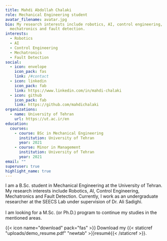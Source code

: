 ```yaml
---
title: Mahdi Abdollah Chalaki
role: Mechanical Engineering student
avatar_filename: avatar.jpg
bio: My research interests include robotics, AI, control engineering,
  mechatronics and fault detection.
interests:
  - Robotics
  - AI
  - Control Engineering
  - Mechatronics
  - Fault Detection
social:
  - icon: envelope
    icon_pack: fas
    link: /#contact
  - icon: linkedin
    icon_pack: fab
    link: https://www.linkedin.com/in/mahdi-chalaki
  - icon: github
    icon_pack: fab
    link: https://github.com/mahdichalaki
organizations:
  - name: University of Tehran
    url: https://ut.ac.ir/en
education:
  courses:
    - course: BSc in Mechanical Engineering
      institution: University of Tehran
      year: 2021
    - course: Minor in Management
      institution: University of Tehran
      year: 2021
email: ""
superuser: true
highlight_name: true
---
```

I am a B.Sc. student in Mechanical Engineering at the University of Tehran. My research interests include Robotics, AI, Control Engineering, Mechatronics and Fault Detection. Currently, I work as an undergraduate researcher at the SEECS Lab under supervision of Dr. Ali Sadighi.\
\
I am looking for a M.Sc. (or Ph.D.) program to continue my studies in the mentioned areas.

{{< icon name="download" pack="fas" >}} Download my {{< staticref "uploads/demo_resume.pdf" "newtab" >}}resumé{{< /staticref >}}.
